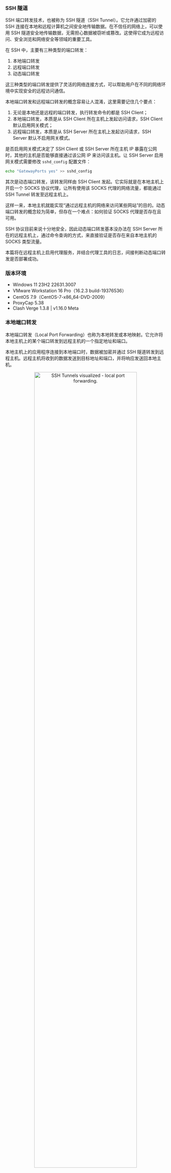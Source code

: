 ### SSH 隧道

SSH 端口转发技术，也被称为 SSH 隧道（SSH Tunnel）。它允许通过加密的 SSH 连接在本地和远程计算机之间安全地传输数据。在不信任的网络上，可以使用 SSH 隧道安全地传输数据，无需担心数据被窃听或篡改。这使得它成为远程访问、安全浏览和网络安全等领域的重要工具。

在 SSH 中，主要有三种类型的端口转发：

1. 本地端口转发
2. 远程端口转发
3. 动态端口转发

这三种类型的端口转发提供了灵活的网络连接方式，可以帮助用户在不同的网络环境中实现安全的远程访问通信。

本地端口转发和远程端口转发的概念容易让人混淆，这里需要记住几个要点：

1. 无论是本地还是远程的端口转发，执行转发命令的都是 SSH Client；
2. 本地端口转发，本质是从 SSH Client 所在主机上发起访问请求，SSH Client 默认启用网关模式；
3. 远程端口转发，本质是从 SSH Server 所在主机上发起访问请求，SSH Server 默认不启用网关模式。

是否启用网关模式决定了 SSH Client 或 SSH Server 所在主机 IP 暴露在公网时，其他的主机是否能够直接通过该公网 IP 来访问该主机。让 SSH Server 启用网关模式需要修改 `sshd_config` 配置文件：

```bash
echo "GatewayPorts yes" >> sshd_config
```

其次是动态端口转发，该转发同样由 SSH Client 发起。它实际就是在本地主机上开启一个 SOCKS 协议代理，让所有使用该 SOCKS 代理的网络流量，都能通过 SSH Tunnel 转发至远程主机上。

这样一来，本地主机就能实现“通过远程主机的网络来访问某些网站”的目的。动态端口转发的概念较为简单，但存在一个难点：如何验证 SOCKS 代理是否存在且可用。

SSH 协议目前来说十分地安全，因此动态端口转发基本没办法在 SSH Server 所在的远程主机上，通过命令查询的方式，来直接验证是否存在来自本地主机的 SOCKS 类型流量。

本篇将在远程主机上启用代理服务，并结合代理工具的日志，间接判断动态端口转发是否部署成功。

### 版本环境

- Windows 11 23H2 22631.3007
- VMware Workstation 16 Pro（16.2.3 build-19376536）
- CentOS 7.9（CentOS-7-x86_64-DVD-2009）
- ProxyCap 5.38
- Clash Verge 1.3.8 | v1.16.0 Meta

### 本地端口转发

本地端口转发（Local Port Forwarding）也称为本地转发或本地映射。它允许将本地主机上的某个端口转发到远程主机的一个指定地址和端口。

本地主机上的应用程序连接到本地端口时，数据被加密并通过 SSH 隧道转发到远程主机。远程主机将收到的数据发送到目标地址和端口，并将响应发送回本地主机。

<div align="center"><img src="images/SSH%20Tunnel.images/local-port-forwarding-2000-opt.png" alt="SSH Tunnels visualized - local port forwarding." style="width: 80%;" /></div>

基本命令格式：

```bash
ssh -L '[local_addr:]local_port:remote_addr:remote_port' '[user@]sshd_addr'
```

其中 `local_addr` 可以是：

- `localhost`：表示本地主机。等价于不提供 `local_addr` 参数或 `127.0.0.1`；
- `0.0.0.0`：表示任意主机。其他主机可以通过本地主机 IP 来使用本地端口转发。

注意，这里的 `remote_addr:remote_port` 链接总是交由 SSH Server 所在的 `Server` 路由。由于 `Web Server` 服务位于 `Server` 上，因而 `remote_addr` 可以直接使用 `localhost` 或 `127.0.0.1` 指代。

关于 `remote_addr` 的配置：

- 如果 `Server` 和 `Web Server` 在同一个主机上，那么 `remote_addr` 可以配置为 `localhost`、`127.0.0.1` 或 `Server` 可正常访问到 `Web Server` 的 IP 地址；
- 如果 `Server` 和 `Web Server` 不在一个主机上，那么 `remote_addr` 只能配置为 `Server` 可正常访问到 `Web Server` 的 IP 地址。

#### 1. 基本转发

<div align="center"><img src="images/SSH%20Tunnel.images/local-port-forwarding-2000-opt.png" alt="SSH Tunnels visualized - local port forwarding." style="width: 80%;" /></div>

以上图例中，`Client` 需要访问的是位于 `Server` 中的 `Web Server` 网络服务。

模拟类似场景：

|      SYSTEM      |      IP ADDR       |    ROLE    |  OpenSSH   |
| :--------------: | :----------------: | :--------: | :--------: |
|    Windows 11    |  `192.168.1.188`   |   Client   | SSH Client |
|     CentOS 7     |  `192.168.1.112`   |   Server   | SSH Server |
| CentOS 7 - Nginx | `192.168.1.112:80` | Web Server |     -      |

由 `Client` 使用 <u>**SSH Client**</u> 建立本地端口转发：

```bash
ssh -L '8080:localhost:80' 'root@192.168.1.112'
```

其中要求 `Server` 具备 <u>**SSH Server**</u>，同时 `Server` 中部署了对应的 `Web Server` 服务：

<div align="center"><img src="images/SSH%20Tunnel.images/Snipaste_2024-03-04_10-33-13-1709519609965-5.png" alt="Snipaste_2024-03-04_10-33-13" style="width:80%;" /></div>

使用 `docker` 简单部署 `nginx` 服务的命令：

```bash
docker run --name 'nginx' -d -p '80:80' 'nginx'
```

那么转发建立后，`Client` 即可通过 `8080` 端口，访问到 `Server` 中部署在 `80` 端口的 `Web Server` 服务：

<div align="center"><img src="images/SSH%20Tunnel.images/Snipaste_2024-03-04_10-38-02-1709519899582-8.png" alt="Snipaste_2024-03-04_10-38-02" style="width:80%;" /></div>

上述例子中，可连接的 SSH Server 位于 `Server` 端上。

#### 2. 进阶转发

但如果 `Server` 处于私有网络，即 `Client` 无法直接与 `Server` 建立连接，那么则需要部署 `Server` 的上游服务器 `Bastion` 以提供 SSH Server 来配合完成本地端口转发。

<div align="center"><img src="images/SSH%20Tunnel.images/local-port-forwarding-bastion-2000-opt.png" alt="img" style="width: 80%;" /></div>

模拟类似场景：

|      SYSTEM      |      IP ADDR       |    ROLE    |  OpenSSH   |
| :--------------: | :----------------: | :--------: | :--------: |
|    Windows 11    |  `192.168.1.188`   |   Client   | SSH Client |
|     CentOS 7     |  `192.168.1.111`   |  Bastion   | SSH Server |
|     CentOS 7     |  `192.168.1.112`   |   Server   |     -      |
| CentOS 7 - Nginx | `192.168.1.112:80` | Web Server |     -      |

由 `Client` 使用 <u>**SSH Client**</u> 建立本地端口转发：

```bash
ssh -L '8080:192.168.1.112:80' 'root@192.168.1.111'
```

其中要求 `Bastion` 具备 <u>**SSH Server**</u>，且能够直接访问 `Server` 部署的 `Web Server` 服务：

<div align="center"><img src="images/SSH%20Tunnel.images/Snipaste_2024-03-04_11-21-28.png" alt="Snipaste_2024-03-04_11-21-28" style="width:80%;" /></div>

那么转发建立后，`Client` 同样可通过 `8080` 端口，访问到 `Server` 中部署在 `80` 端口的 `Web Server` 服务。

### 远程端口转发

远程端口转发（Remote Port Forwarding）也称为远程转发或远程映射。它允许将远程主机上的某个端口转发到本地主机的一个指定地址和端口。

远程主机上的应用程序连接到远程端口时，数据被加密并通过 SSH 隧道转发到本地主机。本地主机将收到的数据发送到目标地址和端口，并将响应发送回远程主机。

<div align="center"><img src="images/SSH%20Tunnel.images/remote-port-forwarding-2000-opt.png" alt="SSH隧道可视化 - 远程端口转发。" style="width:80%;" /></div>

基本命令格式：

```bash
ssh -R '[remote_addr:]remote_port:local_addr:local_port' '[user@]gateway_addr'
```

其中 `remote_addr` 可以是：

- `localhost`：表示远程主机。该值等价于不提供 `local_addr` 参数或 `127.0.0.1`；
- `0.0.0.0`：表示任意主机。其他主机可以通过远程主机 IP 来使用远程端口转发。

关于 `local_addr` 的配置：

- 如果 `Client` 和 `Web Server` 在同一个主机上，那么 `local_addr` 可以配置为 `localhost`、`127.0.0.1` 或 `Client` 可正常访问到 `Web Server` 的 IP 地址；
- 如果 `Client` 和 `Web Server` 不在一个主机上，那么 `local_addr` 只能配置为 `Client` 可正常访问到 `Web Server` 的 IP 地址。

另外，远程端口转发中 `remote_addr` 即便为 `0.0.0.0`，其他主机仍无权使用 `Gateway` 端的 SSH 隧道。

因为本地端口转发中 `Client` 内运行的 SSH Client 默认启用网关模式，所以其他主机可以使用 `Client` 作为网关以访问目标服务，但本例中 `Gateway` 运行的 SSH Server 默认未启用网关模式。

只有启用网关模式时， `Gateway` 才可以作为其他主机的网关。这里需要额外开启 SSH Server 的网关模式：

```bash
echo 'GatewayPorts yes' >> sshd_config
```

完成配置后其他主机即可通过 `Gateway` 使用 SSH 隧道连接至 `Client` 内的 `Web Server` 网络服务。

#### 1. 基本转发

<div align="center"><img src="images/SSH%20Tunnel.images/remote-port-forwarding-2000-opt.png" alt="SSH隧道可视化 - 远程端口转发。" style="width:80%;" /></div>

以上图例中，`Gateway` 需要访问的是位于 `Client` 中的 `Web Server` 网络服务。

模拟类似场景：

|         SYSTEM          |      IP ADDR       |        ROLE         |  OpenSSH   |
| :---------------------: | :----------------: | :-----------------: | :--------: |
|       Windows 11        |  `192.168.1.188`   |       Client        | SSH Client |
|        CentOS 7         |  `192.168.1.112`   |       Gateway       | SSH Server |
| Windows11 - http-server | `192.168.1.188:80` | Client - Web Server |     -      |

由 `Client` 端使用 <u>**SSH Client**</u> 建立远程端口转发：

```bash
ssh -R '8080:localhost:80' 'root@192.168.1.112'
```

其中要求 `Gateway` 端具备 <u>**SSH Server**</u>，同时 `Client` 中部署了对应的 `Web Server` 服务：

<div align="center"><img src="images/SSH%20Tunnel.images/Snipaste_2024-03-04_12-03-08.png" alt="Snipaste_2024-03-04_12-03-08" style="width: 80%;" /></div>

本例使用 `http-server` 模拟 `Web Server` 服务，但存在一个问题：

- 建立远程端口转发时，如果 `local_addr` 使用 `localhost` 则会导致 `Web Server` 不可访问。

但该问题由 `http-server` 导致，原本的远程端口转发配置并没有任何问题。

为了模拟能继续进行，可以将 `local_addr` 配置为 `127.0.0.1` 回环地址或 `Client` 的真实 IP 地址：

```bash
ssh -R '8080:127.0.0.1:80' 'root@192.168.1.112'

ssh -R '8080:192.168.1.188:80' 'root@192.168.1.112'
```

那么转发建立后，`Gateway` 即可通过 `8080` 端口，访问到 `Client` 中部署在 `80` 端口的 `Web Server` 服务：

<div align="center"><img src="images/SSH%20Tunnel.images/Snipaste_2024-03-04_12-10-35.png" alt="Snipaste_2024-03-04_12-10-35" style="width:80%;" /></div>

#### 2. 进阶转发

另一种常见情况是 `Client` 与 `Web Server` 不在同一个主机上，其中 `Web Server` 在 `Server` 上部署。但显然， `Client` 和 `Server` 之间能够进行正常的网络通信。

<div align="center"><img src="images/SSH%20Tunnel.images/remote-port-forwarding-home-network-2000-opt.png" alt="SSH Tunnels visualized - remote port forwarding to home network." style="width:80%;" /></div>

模拟类似场景：

|         SYSTEM          |      IP ADDR      |        ROLE         |  OpenSSH   |
| :---------------------: | :---------------: | :-----------------: | :--------: |
|       Windows 11        |  `192.168.1.188`  |       Client        | SSH Client |
|        CentOS 7         |  `192.168.1.112`  |       Gateway       | SSH Server |
| Windows11 - http-server | `192.168.25.1:80` | Server - Web Server |     -      |

这里直接使用 `http-server` 提供的不同访问 IP 地址来模拟 `Server` 端。

由 `Client` 使用 <u>**SSH Client**</u> 建立远程端口转发：

```bash
ssh -R '8080:192.168.25.1:80' 'root@192.168.1.112'
```

其中要求 `Gateway` 具备 <u>**SSH Server**</u>，且 `Client` 能够直接访问 `Server` 部署的 `Web Server` 服务：

<div align="center"><img src="images/SSH%20Tunnel.images/Snipaste_2024-03-04_12-25-11.png" alt="Snipaste_2024-03-04_12-25-11" style="width:80%;" /></div>

那么转发建立后，`Gateway` 同样可通过 `8080` 端口，访问到 `Server` 中部署在 `80` 端口的 `Web Server` 服务：

<div align="center"><img src="images/SSH%20Tunnel.images/Snipaste_2024-03-04_12-28-25.png" alt="Snipaste_2024-03-04_12-28-25" style="width:80%;" /></div>

### 动态端口转发

动态端口转发（Dynamic Port Forwarding）也称为 SOCKS 代理转发，它是三种端口转发里最容易理解和最容易部署的。它允许将本地主机上的一个端口转发到远程主机，并在本地主机上创建一个 SOCKS 代理服务器。

本地主机上的应用程序可以通过该代理服务器将流量发送到远程主机，并由远程主机转发到目标地址。动态端口转发通常用于通过远程主机访问互联网，或者在局域网中访问受限制的资源。

基本命令格式：

```bash
ssh -D '[local_addr:]local_port' '[user@]sshd_addr'
```

模拟类似场景：

|   SYSTEM   |     IP ADDR      |  ROLE  |  OpenSSH   |
| :--------: | :--------------: | :----: | :--------: |
| Windows 11 | `192.168.1.188`  | Client | SSH Client |
|  CentOS 7  | `192.168.16.128` | Server | SSH Server |

这种情况下，需要在 SSH Client 所在本地主机 `192.168.1.188` 上执行动态端口转发：

```bash
ssh -D '57921' 'root@192.168.16.128'
```

由于 CentOS 7 中不存在任何直接的命令，可用于确认动态端口转发是否部署成功，这里采用间接验证的方式：

- 让远程主机 `192.168.16.128` 具有全局的代理服务；
- 让本地主机 `192.168.1.188` 使用 SOCKS 代理访问 [Google](https://www.google.com/) 网站；

那么，如果能在远程主机使用的代理服务日志中，找到相关的连接记录，则表明动态端口转发部署成功。

#### 1. 网络配置

远程主机使用 VMware 模拟，其中的网络适配器需要选择 NAT 模式：

<div align="center"><img src="images/SSH%20Tunnel.images/Snipaste_2024-03-04_23-40-50.png" alt="Snipaste_2024-03-04_23-40-50" style="width:50%;" /></div>

这里需要查看 VMware 中“虚拟网络编辑器 => NAT 模式类型”里的“DHCP 设置”和“NAT 设置”：

<div align="center"><img src="images/SSH%20Tunnel.images/Snipaste_2024-03-04_23-42-19.png" alt="Snipaste_2024-03-04_23-42-19" style="width:30%;" /></div>

<div align="center"><img src="images/SSH%20Tunnel.images/Snipaste_2024-03-04_23-41-46.png" alt="Snipaste_2024-03-04_23-41-46" style="width:50%;" /></div>

从中获取准确的 IP 地址范围、网关 IP 等配置：

- IPADDR：`192.168.16.128` ~ `192.168.16.254`
- GATEWAY：`192.168.16.2`

根据以上配置修改 CentOS 虚拟机的网络配置：

```bash
 ~]# cat /etc/sysconfig/network-scripts/ifcfg-ens33
TYPE="Ethernet"
PROXY_METHOD="none"
BROWSER_ONLY="no"
BOOTPROTO="static"
DEFROUTE="yes"
IPV4_FAILURE_FATAL="no"
IPV6INIT="yes"
IPV6_AUTOCONF="yes"
IPV6_DEFROUTE="yes"
IPV6_FAILURE_FATAL="no"
IPV6_ADDR_GEN_MODE="stable-privacy"
NAME="ens33"
UUID="a45d8cc4-ee39-40ee-8c62-28b128d06e71"
DEVICE="ens33"
ONBOOT="yes"

IPADDR="192.168.16.128"
NETMASK="255.255.255.0"
GATEWAY="192.168.16.2"
DNS1="119.29.29.29"
DNS2="223.5.5.5"
```

重启网络服务：

```bash
systemctl restart network
```

查看 IP 是否正确：

```
~]# ip addr
1: lo: <LOOPBACK,UP,LOWER_UP> mtu 65536 qdisc noqueue state UNKNOWN group default qlen 1000
    link/loopback 00:00:00:00:00:00 brd 00:00:00:00:00:00
    inet 127.0.0.1/8 scope host lo
       valid_lft forever preferred_lft forever
    inet6 ::1/128 scope host
       valid_lft forever preferred_lft forever
2: ens33: <BROADCAST,MULTICAST,UP,LOWER_UP> mtu 1500 qdisc pfifo_fast state UP group default qlen 1000
    link/ether 00:0c:29:de:2a:04 brd ff:ff:ff:ff:ff:ff
    inet 192.168.16.128/24 brd 192.168.16.255 scope global noprefixroute ens33
       valid_lft forever preferred_lft forever
    inet6 fe80::ec6:7986:f8a:cef6/64 scope link noprefixroute
       valid_lft forever preferred_lft forever
```

测试网络连通性：

```
~]# ping -c 4 www.baidu.com
PING www.a.shifen.com (120.232.145.144) 56(84) bytes of data.
64 bytes from 120.232.145.144 (120.232.145.144): icmp_seq=1 ttl=128 time=10.3 ms
64 bytes from 120.232.145.144 (120.232.145.144): icmp_seq=2 ttl=128 time=10.3 ms
64 bytes from 120.232.145.144 (120.232.145.144): icmp_seq=3 ttl=128 time=10.7 ms
64 bytes from 120.232.145.144 (120.232.145.144): icmp_seq=4 ttl=128 time=10.3 ms

--- www.a.shifen.com ping statistics ---
4 packets transmitted, 4 received, 0% packet loss, time 3005ms
rtt min/avg/max/mdev = 10.311/10.452/10.791/0.221 ms
```

#### 2. 代理服务

VMware 中的 NAT 模式依赖于宿主机的网络。这意味着，如果宿主机使用虚拟网卡开启代理服务，那么对应使用 NAT 模式的虚拟机网络即等同于开启了代理服务。

本篇使用 Clash Verge 代理转发工具在宿主机上启用 TUN 模式，以部署虚拟网卡接管所有网络流量。

<div align="center"><img src="images/SSH%20Tunnel.images/Snipaste_2024-03-05_00-14-11.png" alt="Snipaste_2024-03-05_00-14-11" style="width:60%;" /></div>

启用 TUN 模式后，回到虚拟机中测试网络连通性：

```
~]# curl -I https://www.google.com
HTTP/1.1 200 OK
...
```

命令 `curl` 访问 Google 返回的状态码是 200，即表示虚拟机中的代理服务处于可用状态。

#### 3. 动态转发

完成以上网络和代理的配置之后，需要宿主机（本地主机）配置动态端口转发以开启本地的 SOCKS 代理。

|   SYSTEM   |     IP ADDR      |  ROLE  |  OpenSSH   |
| :--------: | :--------------: | :----: | :--------: |
| Windows 11 | `192.168.1.188`  | Client | SSH Client |
|  CentOS 7  | `192.168.16.128` | Server | SSH Server |

注意，出于网络结构的考虑，本节后续将称本地主机为宿主机，称远程主机为虚拟机。

动态端口转发需要使用 SSH Client 进行配置，即在宿主机上进行：

```
> ssh -D 57921 root@192.168.16.128
root@192.168.16.128's password:
Last login: Mon Mar  4 23:51:08 2024 from 192.168.16.1
[root@localhost ~]# ip addr
1: lo: <LOOPBACK,UP,LOWER_UP> mtu 65536 qdisc noqueue state UNKNOWN group default qlen 1000
    link/loopback 00:00:00:00:00:00 brd 00:00:00:00:00:00
    inet 127.0.0.1/8 scope host lo
       valid_lft forever preferred_lft forever
    inet6 ::1/128 scope host
       valid_lft forever preferred_lft forever
2: ens33: <BROADCAST,MULTICAST,UP,LOWER_UP> mtu 1500 qdisc pfifo_fast state UP group default qlen 1000
    link/ether 00:0c:29:de:2a:04 brd ff:ff:ff:ff:ff:ff
    inet 192.168.16.128/24 brd 192.168.16.255 scope global noprefixroute ens33
       valid_lft forever preferred_lft forever
    inet6 fe80::ec6:7986:f8a:cef6/64 scope link noprefixroute
       valid_lft forever preferred_lft forever
```

这样，宿主机即可使用 `57921` 端口上的 SOCKS 代理服务了。

#### 4. 使用代理

宿主机中，使用 SwitchyOmega 插件配置 SOCKS 代理：

<div align="center"><img src="images/SSH%20Tunnel.images/Snipaste_2024-03-05_01-02-03.png" alt="Snipaste_2024-03-05_01-02-03" style="width:80%;" /></div>

随后选中该代理服务，即可访问 [Google](https://www.google.com) 网站：

<div align="center"><img src="images/SSH%20Tunnel.images/Snipaste_2024-03-05_01-05-35.png" alt="Snipaste_2024-03-05_01-05-35" style="width:80%;" /></div>

#### 5. 查阅日志

在使用 SOCKS 代理访问 [Google](https://www.google.com) 网站时，可以查阅 Clash Verge 的连接日志：

<div align="center"><img src="images/SSH%20Tunnel.images/Snipaste_2024-03-05_01-08-11.png" alt="Snipaste_2024-03-05_01-08-11" style="width:60%;" /></div>

可以看到访问 Google 网站的流量来自于 `vmnat.exe` 程序，即表示请求从虚拟机中发出。

这意味着本地的访问请求通过 SSH 动态端口转发提供的 SOCKS 代理，从宿主机上使用 SSH Tunnel 到达了虚拟机中，之后该请求再交由虚拟机发出，即动态端口转发是有效的。

#### 6. 其他方式

如果宿主机这种全局代理 TUN 模式无法使用，那么还可以选择使用 ProxyCap 来转发 `vmnat.exe` 程序的流量。

<div align="center"><img src="images/SSH%20Tunnel.images/Snipaste_2024-03-05_01-14-39.png" alt="Snipaste_2024-03-05_01-14-39" style="width:60%;" /></div>

这时候所有从 `vmnat.exe` 程序发出的网络请求，都会被重新路由到宿主机的代理服务中。

```
~]# curl -I https://www.google.com
HTTP/1.1 200 OK
Content-Type: text/html; charset=ISO-8859-1
Content-Security-Policy-Report-Only: object-src 'none';base-uri 'self';script-src 'nonce-D9SDOr0xyqW0R7NmP0oDQA' 'strict-dynamic' 'report-sample' 'unsafe-eval' 'unsafe-inline' https: http:;report-uri https://csp.withgoogle.com/csp/gws/other-hp
P3P: CP="This is not a P3P policy! See g.co/p3phelp for more info."
Date: Mon, 04 Mar 2024 17:17:13 GMT
Server: gws
X-XSS-Protection: 0
X-Frame-Options: SAMEORIGIN
Transfer-Encoding: chunked
Expires: Mon, 04 Mar 2024 17:17:13 GMT
Cache-Control: private
Set-Cookie: 1P_JAR=2024-03-04-17; expires=Wed, 03-Apr-2024 17:17:13 GMT; path=/; domain=.google.com; Secure
Set-Cookie: AEC=Ae3NU9Pgcpa6ijve-m0gQG2NbRU2mBB6-JLsxqY_nz4ggBK42QYyVctKQw; expires=Sat, 31-Aug-2024 17:17:13 GMT; path=/; domain=.google.com; Secure; HttpOnly; SameSite=lax
Set-Cookie: NID=512=lAUH7Dt6z3bi9A6CxvKWoGOu-TbTTYiO2biAU3VWcq53-kH1D6_WmqeXgz96B1907ukFnznRRFfaJKA-dzfXgh-WfoCd8QVrKwzS-5XTnESAz8VbCXq1qOVC158AaLl6G4f8Jt7OM0kfnPqBdmVNHdwD5apn7tCUzKmhUi-ZXaA; expires=Tue, 03-Sep-2024 17:17:13 GMT; path=/; domain=.google.com; HttpOnly
Alt-Svc: h3=":443"; ma=2592000,h3-29=":443"; ma=2592000
```

再次配置动态端口转发并访问 Google 网站，可以在 Clash Verge 的连接日志中看到相关：

<div align="center"><img src="images/SSH%20Tunnel.images/Snipaste_2024-03-05_01-20-29.png" alt="Snipaste_2024-03-05_01-20-29" style="width:60%;" /></div>

其中所有 IP 地址访问记录都来自于虚拟机的网络请求。

另外，ProxyCap 的连接日志中同样提供了 `vmnat.exe` 相关的连接信息：

<div align="center"><img src="images/SSH%20Tunnel.images/Snipaste_2024-03-05_01-23-01.png" alt="Snipaste_2024-03-05_01-23-01" style="width:60%;" /></div>

由于并非使用 TUN 模式，因此不存在虚拟网卡模块。使用 ProxyCap 代理 `vmnat.exe` 网络流量时，所有的域名请求都会使用宿主机物理网卡中配置的 DNS 服务进行解析，这便导致后续转发至 ProxyCap 中的仅有 IP 请求。

但无论使用哪种方式让虚拟机拥有代理服务的功能，它们都从侧面证明了动态端口转发的可用性。

### 实例应用场景

假设存在远程主机 `Server` 并且其中安装了 `VNC Server` 服务，但出于某种原因 `Server` 不对外开放 `5900` 端口。

那么如果本地主机 `Client` 希望使用 `VNC Client` 连接到 `Server` 时，就可以使用本地端口转发。

在本地主机 `Client` 上配置本地端口转发：

```bash
ssh -L '52710:localhost:5900' 'root@14.150.74.156'
```

配置完毕后，本地主机 `Client` 中的 `VNC Client` 即可使用以下地址访问 `Server` 中的 `VNC Server`：

```
127.0.0.1:52710
```

本地主机 `Client` 上的来自 `VNC Client` 的流量都会通过 SSH Tunnel 流向 `Server` 远程主机。远程主机 `Server` 在接收到流量后，会根据转发配置将流量中继给本机的 `5900` 端口。

这样 `Server` 上的 `VNC Server` 就能间接地接收到来自 `Client` 的 `VNC Client` 的连接请求了。

但如果状况相反：远程主机 `Server` 希望通过 `VNC Client` 连接本地主机 `Client` 上的 `VNC Server` 呢？那么这种情况下，就应当使用远程端口转发。

在本地主机 `Client` 上配置远程端口转发：

```bash
ssh -R '37501:localhost:5900' 'root@14.150.74.156'
```

配置完毕后，远程主机 `Server` 中的 `VNC Client` 即可使用以下地址访问 `Client` 中的 `VNC Server`：

```
127.0.0.1:37501
```

远程主机 `Server` 上的来自 `VNC Client` 的流量都会通过 SSH Tunnel 流向 `Client` 本地主机。本地主机 `Client` 在接收到流量后，会根据转发配置将流量中继给本机的 `5900` 端口。

这样 `Client` 上的 `VNC Server` 就能间接地接收到来自 `Server` 的 `VNC Client` 的连接请求了。